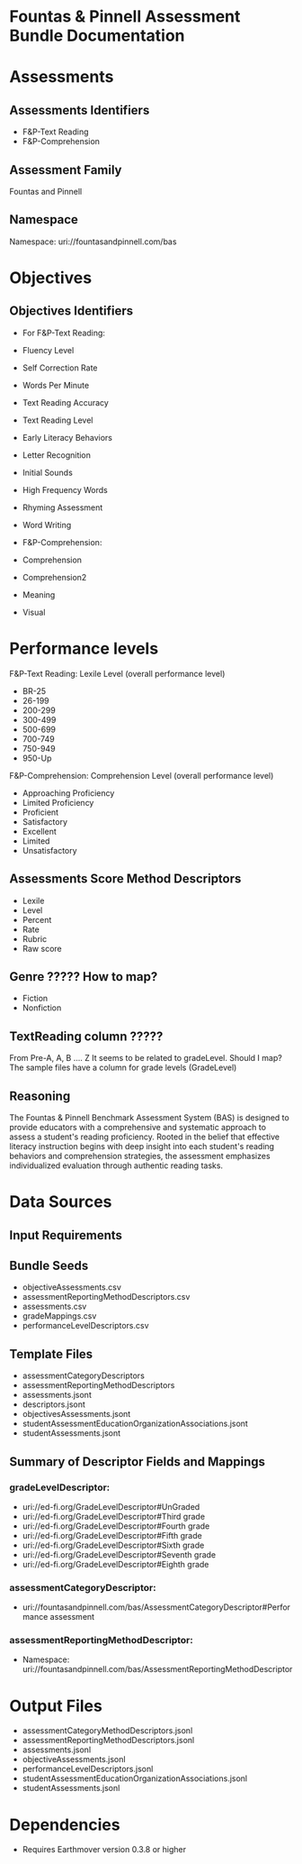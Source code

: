 # Fountas & Pinnell Assessment Bundle Documentation

# Assessments
## Assessments Identifiers
  - F&P-Text Reading
  - F&P-Comprehension

## Assessment Family
Fountas and Pinnell

## Namespace
Namespace: uri://fountasandpinnell.com/bas

# Objectives
## Objectives Identifiers
- For F&P-Text Reading:
 - Fluency Level
 - Self Correction Rate
 - Words Per Minute
 - Text Reading Accuracy
 - Text Reading Level
 - Early Literacy Behaviors
 - Letter Recognition
 - Initial Sounds
 - High Frequency Words
 - Rhyming Assessment
 - Word Writing
 
  
- F&P-Comprehension:
 - Comprehension
 - Comprehension2
 - Meaning
 - Visual


# Performance levels
F&P-Text Reading: Lexile Level (overall performance level)
 - BR-25
 - 26-199
 - 200-299
 - 300-499
 - 500-699
 - 700-749
 - 750-949
 - 950-Up

F&P-Comprehension: Comprehension Level (overall performance level)
 - Approaching Proficiency
 - Limited Proficiency
 - Proficient
 - Satisfactory
 - Excellent
 - Limited
 - Unsatisfactory
 

## Assessments Score Method Descriptors

 - Lexile
 - Level
 - Percent
 - Rate
 - Rubric
 - Raw score
  
## Genre ????? How to map? 
- Fiction
- Nonfiction

## TextReading column ?????
From Pre-A, A, B .... Z
It seems to be related to gradeLevel. Should I map? The sample files have a column for grade levels (GradeLevel)



## Reasoning
The Fountas & Pinnell Benchmark Assessment System (BAS) is designed to provide educators with a comprehensive and systematic approach to assess a student's reading proficiency. Rooted in the belief that effective literacy instruction begins with deep insight into each student's reading behaviors and comprehension strategies, the assessment emphasizes individualized evaluation through authentic reading tasks.

# Data Sources

## Input Requirements

## Bundle Seeds
  - objectiveAssessments.csv
  - assessmentReportingMethodDescriptors.csv
  - assessments.csv
  - gradeMappings.csv
  - performanceLevelDescriptors.csv

## Template Files
  - assessmentCategoryDescriptors
  - assessmentReportingMethodDescriptors
  - assessments.jsont
  - descriptors.jsont
  - objectivesAssessments.jsont
  - studentAssessmentEducationOrganizationAssociations.jsont
  - studentAssessments.jsont


## Summary of Descriptor Fields and Mappings

### gradeLevelDescriptor:
 - uri://ed-fi.org/GradeLevelDescriptor#UnGraded
 - uri://ed-fi.org/GradeLevelDescriptor#Third grade
 - uri://ed-fi.org/GradeLevelDescriptor#Fourth grade
 - uri://ed-fi.org/GradeLevelDescriptor#Fifth grade
 - uri://ed-fi.org/GradeLevelDescriptor#Sixth grade
 - uri://ed-fi.org/GradeLevelDescriptor#Seventh grade
 - uri://ed-fi.org/GradeLevelDescriptor#Eighth grade


### assessmentCategoryDescriptor:
- uri://fountasandpinnell.com/bas/AssessmentCategoryDescriptor#Performance assessment
  
### assessmentReportingMethodDescriptor:
- Namespace: uri://fountasandpinnell.com/bas/AssessmentReportingMethodDescriptor



# Output Files
- assessmentCategoryMethodDescriptors.jsonl
- assessmentReportingMethodDescriptors.jsonl
- assessments.jsonl
- objectiveAssessments.jsonl
- performanceLevelDescriptors.jsonl
- studentAssessmentEducationOrganizationAssociations.jsonl
- studentAssessments.jsonl


# Dependencies
- Requires Earthmover version 0.3.8 or higher
